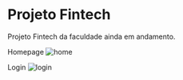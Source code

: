 # Projeto Fintech
Projeto Fintech da faculdade ainda em andamento.

Homepage
![home](https://user-images.githubusercontent.com/89804906/222151023-8f3d19ca-1246-4aa0-9178-d273c8852e14.png)

Login
![login](https://user-images.githubusercontent.com/89804906/222151029-767f1ae4-48b3-4f73-a1cc-9ca74b8e3059.png)

